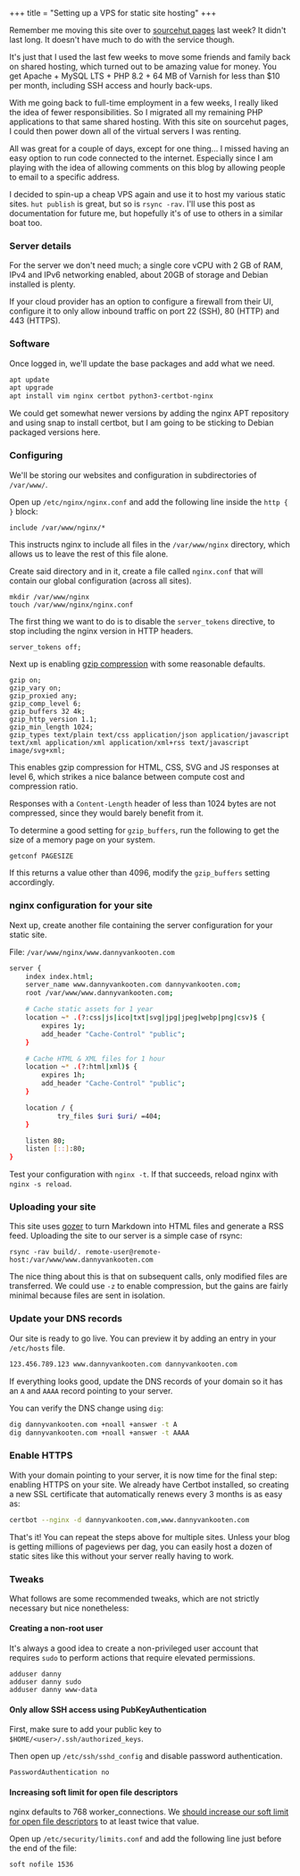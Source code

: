 +++
title = "Setting up a VPS for static site hosting"
+++

Remember me moving this site over to [sourcehut pages](https://srht.site/) last
week? It didn't last long. It doesn't have much to do with the service though.

It's just that I used the last few weeks to move some friends and family back on
shared hosting, which turned out to be amazing value for money. You get Apache +
MySQL LTS + PHP 8.2 + 64 MB of Varnish for less than $10 per month, including
SSH access and hourly back-ups.

With me going back to full-time employment in a few weeks, I really liked the
idea of fewer responsibilities. So I migrated all my remaining PHP
applications to that same shared hosting. With this site on sourcehut pages, I
could then power down all of the virtual servers I was renting.

All was great for a couple of days, except for one thing... I missed having an
easy option to run code connected to the internet. Especially since I am playing
with the idea of allowing comments on this blog by allowing people to email to a
specific address.

I decided to spin-up a cheap VPS again and use it to host my various static
sites. `hut publish` is great, but so is `rsync -rav`. I'll use this post as
documentation for future me, but hopefully it's of use to others in a similar
boat too.

### Server details

For the server we don't need much; a single core vCPU with 2 GB of RAM, IPv4 and
IPv6 networking enabled, about 20GB of storage and Debian installed is plenty.

If your cloud provider has an option to configure a firewall from their UI,
configure it to only allow inbound traffic on port 22 (SSH), 80 (HTTP) and 443 (HTTPS).

### Software

Once logged in, we'll update the base packages and add what we need.

```sh
apt update
apt upgrade
apt install vim nginx certbot python3-certbot-nginx
```

We could get somewhat newer versions by adding the nginx APT repository and
using snap to install certbot, but
I am going to be sticking to Debian packaged versions here.

### Configuring

We'll be storing our websites and configuration in subdirectories of `/var/www/`.

Open up `/etc/nginx/nginx.conf` and add the following line inside the `http { }`
block:

```
include /var/www/nginx/*
```

This instructs nginx to include all files in the `/var/www/nginx` directory, which allows us to leave the rest of this file alone.

Create said directory and in it, create a file called `nginx.conf` that will
contain our global configuration (across all sites).

```
mkdir /var/www/nginx
touch /var/www/nginx/nginx.conf
```

The first thing we want to do is to disable the `server_tokens` directive, to
stop including the nginx version in HTTP headers.

```
server_tokens off;
```

Next up is enabling [gzip
compression](http://nginx.org/en/docs/http/ngx_http_gzip_module.html) with some reasonable defaults.

```
gzip on;
gzip_vary on;
gzip_proxied any;
gzip_comp_level 6;
gzip_buffers 32 4k;
gzip_http_version 1.1;
gzip_min_length 1024;
gzip_types text/plain text/css application/json application/javascript text/xml application/xml application/xml+rss text/javascript image/svg+xml;
```

This enables gzip compression for HTML, CSS, SVG and JS responses at level 6, which
strikes a nice balance between compute cost and compression ratio.

Responses with a `Content-Length` header of less than 1024 bytes are not
compressed, since they would barely benefit from it.

To determine a good setting for `gzip_buffers`, run the following to get the
size of a memory page on your system.

```sh
getconf PAGESIZE
```

If this returns a value other than 4096, modify the `gzip_buffers` setting
accordingly.

### nginx configuration for your site

Next up, create another file containing the server configuration for your static
site.

File: `/var/www/nginx/www.dannyvankooten.com`
```sh
server {
	index index.html;
	server_name www.dannyvankooten.com dannyvankooten.com;
	root /var/www/www.dannyvankooten.com;

	# Cache static assets for 1 year
	location ~* .(?:css|js|ico|txt|svg|jpg|jpeg|webp|png|csv)$ {
		expires 1y;
		add_header "Cache-Control" "public";
	}

	# Cache HTML & XML files for 1 hour
	location ~* .(?:html|xml)$ {
		expires 1h;
		add_header "Cache-Control" "public";
	}

	location / {
			try_files $uri $uri/ =404;
	}

	listen 80;
	listen [::]:80;
}
```

Test your configuration with `nginx -t`. If that succeeds, reload nginx with
`nginx -s reload`.

### Uploading your site

This site uses [gozer](https://github.com/dannyvankooten/gozer) to turn Markdown into HTML files and generate a RSS
feed. Uploading the site to our server is a simple case of rsync:

```
rsync -rav build/. remote-user@remote-host:/var/www/www.dannyvankooten.com
```

The nice thing about this is that on subsequent calls, only modified files are
transferred. We could use `-z` to enable compression, but the gains are fairly
minimal because files are sent in isolation.

### Update your DNS records

Our site is ready to go live. You can preview it by adding an entry in your
`/etc/hosts` file.

```sh
123.456.789.123 www.dannyvankooten.com dannyvankooten.com
```

If everything looks good, update the DNS records of your
domain so it has an `A` and `AAAA` record pointing to your server.

You can verify the DNS change using `dig`:

```sh
dig dannyvankooten.com +noall +answer -t A
dig dannyvankooten.com +noall +answer -t AAAA
```

### Enable HTTPS

With your domain pointing to your server, it is now time for the final step:
enabling HTTPS on your site. We already have Certbot installed, so creating a
new SSL certificate that automatically renews every 3 months is as easy as:

```sh
certbot --nginx -d dannyvankooten.com,www.dannyvankooten.com
```

That's it! You can repeat the steps above for multiple sites. Unless your blog
is getting millions of pageviews per dag, you can easily host a dozen of static
sites like this without your server really having to work.

### Tweaks

What follows are some recommended tweaks, which are not strictly necessary but
nice nonetheless:

#### Creating a non-root user

It's always a good idea to create a non-privileged user account that requires
`sudo` to perform actions that require elevated permissions.

```
adduser danny
adduser danny sudo
adduser danny www-data
```


#### Only allow SSH access using PubKeyAuthentication

First, make sure to add your public key to `$HOME/<user>/.ssh/authorized_keys`.

Then open up `/etc/ssh/sshd_config` and disable password authentication.

```
PasswordAuthentication no
```

#### Increasing soft limit for open file descriptors

nginx defaults to 768 worker_connections. We [should increase our soft limit for
open file
descriptors](https://www.nginx.com/blog/avoiding-top-10-nginx-configuration-mistakes/#insufficient-fds) to at least twice that value.

Open up `/etc/security/limits.conf` and add the following line just before the
end of the file:

```
soft nofile 1536
```


